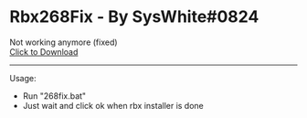 # **Rbx268Fix - By SysWhite#0824** 

Not working anymore (fixed) <br>
[Click to Download](https://github.com/SysWhiteDev/Rbx268Fix/archive/refs/tags/Working.zip) <br>

---
Usage:
- Run "268fix.bat"
- Just wait and click ok when rbx installer is done

